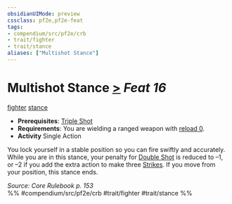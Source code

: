 ```yaml
---
obsidianUIMode: preview
cssclass: pf2e,pf2e-feat
tags:
- compendium/src/pf2e/crb
- trait/fighter
- trait/stance
aliases: ["Multishot Stance"]
---
```

# Multishot Stance  [>](rules/core-rulebook/chapter-9-playing-the-game.md#Actions "Single Action") *Feat 16*  
[fighter](rules/traits/fighter.md)  [stance](rules/traits/stance.md)  

- **Prerequisites**: [Triple Shot](compendium/feats/triple-shot.md)
- **Requirements**: You are wielding a ranged weapon with [reload 0](rules/traits/reload.md).
- **Activity** Single Action

You lock yourself in a stable position so you can fire swiftly and accurately. While you are in this stance, your penalty for [Double Shot](compendium/feats/double-shot.md) is reduced to –1, or –2 if you add the extra action to make three [Strikes](rules/actions/strike.md). If you move from your position, this stance ends.

*Source: Core Rulebook p. 153*  
%% #compendium/src/pf2e/crb #trait/fighter #trait/stance %%